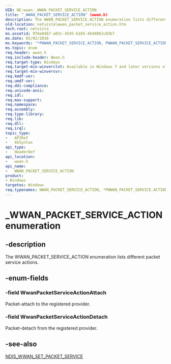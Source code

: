 ```yaml
---
UID: NE:wwan._WWAN_PACKET_SERVICE_ACTION
title: "_WWAN_PACKET_SERVICE_ACTION" (wwan.h)
description: The WWAN_PACKET_SERVICE_ACTION enumeration lists different packet service actions.
old-location: netvista\wwan_packet_service_action.htm
tech.root: netvista
ms.assetid: 976e0d67-a03c-4545-b165-4b48062c03b7
ms.date: 05/02/2018
ms.keywords: "*PWWAN_PACKET_SERVICE_ACTION, PWWAN_PACKET_SERVICE_ACTION, PWWAN_PACKET_SERVICE_ACTION enumeration pointer [Network Drivers Starting with Windows Vista], WWAN_PACKET_SERVICE_ACTION, WWAN_PACKET_SERVICE_ACTION enumeration [Network Drivers Starting with Windows Vista], WwanPacketServiceActionAttach, WwanPacketServiceActionDetach, WwanRef_6ab5ff1d-9b6c-4018-8d3b-7753ebca12e4.xml, _WWAN_PACKET_SERVICE_ACTION, netvista.wwan_packet_service_action, wwan/PWWAN_PACKET_SERVICE_ACTION, wwan/WWAN_PACKET_SERVICE_ACTION, wwan/WwanPacketServiceActionAttach, wwan/WwanPacketServiceActionDetach"
ms.topic: enum
req.header: wwan.h
req.include-header: Wwan.h
req.target-type: Windows
req.target-min-winverclnt: Available in Windows 7 and later versions of Windows.
req.target-min-winversvr: 
req.kmdf-ver: 
req.umdf-ver: 
req.ddi-compliance: 
req.unicode-ansi: 
req.idl: 
req.max-support: 
req.namespace: 
req.assembly: 
req.type-library: 
req.lib: 
req.dll: 
req.irql: 
topic_type:
-	APIRef
-	kbSyntax
api_type:
-	HeaderDef
api_location:
-	wwan.h
api_name:
-	WWAN_PACKET_SERVICE_ACTION
product:
- Windows
targetos: Windows
req.typenames: WWAN_PACKET_SERVICE_ACTION, *PWWAN_PACKET_SERVICE_ACTION
---
```


# _WWAN_PACKET_SERVICE_ACTION enumeration


## -description


The WWAN_PACKET_SERVICE_ACTION enumeration lists different packet service actions.


## -enum-fields




### -field WwanPacketServiceActionAttach

Packet-attach to the registered provider.


### -field WwanPacketServiceActionDetach

Packet-detach from the registered provider.


## -see-also




<a href="https://msdn.microsoft.com/library/windows/hardware/ff567921">NDIS_WWAN_SET_PACKET_SERVICE</a>
 

 

